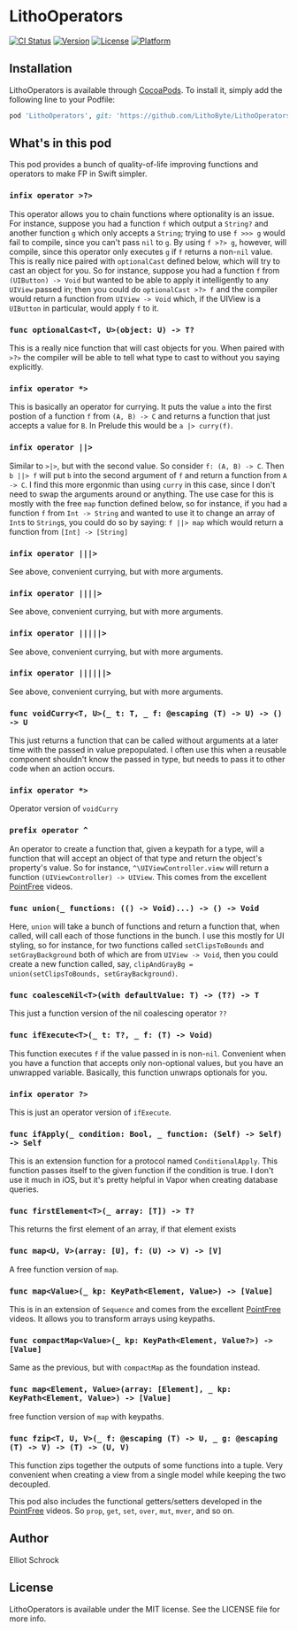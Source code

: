 # LithoOperators

[![CI Status](https://circleci.com/gh/LithoByte/LithoOperators.svg?style=svg)](https://circleci.com/gh/LithoByte/LithoOperators)
[![Version](https://img.shields.io/cocoapods/v/LithoOperators.svg?style=flat)](https://cocoapods.org/pods/LithoOperators)
[![License](https://img.shields.io/cocoapods/l/LithoOperators.svg?style=flat)](https://cocoapods.org/pods/LithoOperators)
[![Platform](https://img.shields.io/cocoapods/p/LithoOperators.svg?style=flat)](https://cocoapods.org/pods/LithoOperators)

## Installation

LithoOperators is available through [CocoaPods](https://cocoapods.org). To install
it, simply add the following line to your Podfile:

```ruby
pod 'LithoOperators', git: 'https://github.com/LithoByte/LithoOperators'
```

## What's in this pod

This pod provides a bunch of quality-of-life improving functions and operators to make FP in Swift simpler.

### `infix operator >?>`
This operator allows you to chain functions where optionality is an issue. For instance,
suppose you had a function `f` which output a `String?` and another function `g` which only
accepts a `String`; trying to use `f >>> g` would fail to compile, since you can't pass `nil`
to `g`. By using `f >?> g`, however, will compile, since this operator only executes `g` if
`f` returns a non-`nil` value. This is really nice paired with `optionalCast` defined below,
which will try to cast an object for you. So for instance, suppose you had a function `f` from
`(UIButton) -> Void` but wanted to be able to apply it intelligently to any `UIView` passed
in; then you could do `optionalCast >?> f` and the compiler would return a function from
`UIView -> Void` which, if the UIView is a `UIButton` in particular, would apply `f` to it.

### `func optionalCast<T, U>(object: U) -> T?`
This is a really nice function that will cast objects for you. When paired with `>?>` the compiler will
be able to tell what type to cast to without you saying explicitly.

### `infix operator *>`
This is basically an operator for currying. It puts the value `a` into the first postion of a function `f`
from `(A, B) -> C` and returns a function that just accepts a value for `B`. In Prelude this would
be `a |> curry(f)`.

### `infix operator ||>`
Similar to `>|>`, but with the second value. So consider `f: (A, B) -> C`. Then `b ||> f`
will put `b` into the second argument of `f` and return a function from `A -> C`. I find this more
ergonmic than using `curry` in this case, since I don't need to swap the arguments around or anything.
The use case for this is mostly with the free `map` function defined below, so for instance, if you had
a function `f` from `Int -> String` and wanted to use it to change an array of `Int`s to `String`s,
you could do so by saying: `f ||> map` which would return a function from `[Int] -> [String]`

### `infix operator |||>`
See above, convenient currying, but with more arguments.
### `infix operator ||||>`
See above, convenient currying, but with more arguments.
### `infix operator |||||>`
See above, convenient currying, but with more arguments.
### `infix operator ||||||>`
See above, convenient currying, but with more arguments.

### `func voidCurry<T, U>(_ t: T, _ f: @escaping (T) -> U) -> () -> U`
This just returns a function that can be called without arguments at a later time with the passed in value
prepopulated. I often use this when a reusable component shouldn't know the passed in type, but needs
to pass it to other code when an action occurs.

### `infix operator *>`
Operator version of `voidCurry`

### `prefix operator ^`
An operator to create a function that, given a keypath for a type, will a function that will accept
an object of that type and return the object's property's value. So for instance,
`^\UIViewController.view` will return a function `(UIViewController) -> UIView`. This comes from
the excellent [PointFree](https://pointfree.co) videos.

### `func union(_ functions: (() -> Void)...) -> () -> Void`
Here, `union` will take a bunch of functions and return a function that, when called, will
call each of those functions in the bunch. I use this mostly for UI styling, so for instance,
for two functions called `setClipsToBounds` and `setGrayBackground` both of
which are from `UIView -> Void`, then you could create a new function called, say,
`clipAndGrayBg = union(setClipsToBounds, setGrayBackground)`.

### `func coalesceNil<T>(with defaultValue: T) -> (T?) -> T`
This just a function version of the nil coalescing operator `??`

### `func ifExecute<T>(_ t: T?, _ f: (T) -> Void)`
This function executes `f` if the value passed in is non-`nil`. Convenient when you have
a function that accepts only non-optional values, but you have an unwrapped variable. Basically,
this function unwraps optionals for you.

### `infix operator ?>`
This is just an operator version of `ifExecute`.

### `func ifApply(_ condition: Bool, _ function: (Self) -> Self) -> Self`
This is an extension function for a protocol named `ConditionalApply`.  This function passes 
itself to the given function if the condition is true. I don't use it much in iOS, but
it's pretty helpful in Vapor when creating database queries.

### `func firstElement<T>(_ array: [T]) -> T?`
This returns the first element of an array, if that element exists

### `func map<U, V>(array: [U], f: (U) -> V) -> [V]`
A free function version of `map`.

### `func map<Value>(_ kp: KeyPath<Element, Value>) -> [Value]`
This is in an extension of `Sequence` and comes from the excellent [PointFree](https://pointfree.co) videos.
It allows you to transform arrays using keypaths.

### `func compactMap<Value>(_ kp: KeyPath<Element, Value?>) -> [Value]`
Same as the previous, but with `compactMap` as the foundation instead.

### `func map<Element, Value>(array: [Element], _ kp: KeyPath<Element, Value>) -> [Value]`
free function version of `map` with keypaths.

### `func fzip<T, U, V>(_ f: @escaping (T) -> U, _ g: @escaping (T) -> V) -> (T) -> (U, V)`
This function zips together the outputs of some functions into a tuple. Very convenient when creating a view from a single model while
keeping the two decoupled.

This pod also includes the functional getters/setters developed in the [PointFree](https://pointfree.co) videos. 
So `prop`, `get`, `set`, `over`, `mut`, `mver`, and so on. 

## Author

Elliot Schrock

## License

LithoOperators is available under the MIT license. See the LICENSE file for more info.
